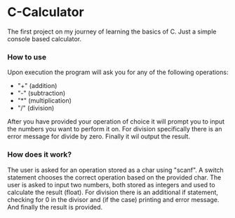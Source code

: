 # C-Calculator

The first project on my journey of learning the basics of C.
Just a simple console based calculator.

### How to use

Upon execution the program will ask you for any of the following operations:

  - "+" (addition)
  - "-" (subtraction)
  - "*" (multiplication)
  - "/" (division)

After you have provided your operation of choice it will prompt you to input the numbers you want to perform it on.
For division specifically there is an error message for divide by zero.
Finally it wil output the result.

### How does it work?

The user is asked for an operation stored as a char using "scanf".
A switch statement chooses the correct operation based on the provided char.
The user is asked to input two numbers, both stored as integers and used to calculate the result (float).
For division there is an additional if statement, checking for 0 in the divisor and (if the case) printing and error message.
And finally the result is provided.
